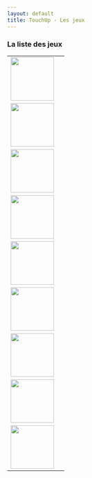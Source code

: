 ```yaml
---
layout: default
title: TouchUp - Les jeux
---
```

### La liste des jeux

<table>
  <tr>
    <td><img src=../{{ site.games_contacts_vides_img}} height="100" width="100"></></td>
    <td></td>
  </tr>
  <tr>
    <td><img src=../{{ site.games_domicile_img}} height="100" width="100"></></td>
    <td></td>
  </tr>
  <tr>
    <td><img src=../{{ site.games_contacts_doubles_img}} height="100" width="100"></></td>
    <td></td>
  </tr>
  <tr>
    <td><img src=../{{ site.games_contacts_email_solitaire_img}} height="100" width="100"></></td>
    <td></td>
  </tr>
  <tr>
    <td><img src=../{{ site.games_contacts_telephone_solitaire_img}} height="100" width="100"></></td>
    <td></td>
  </tr>
  <tr>
    <td><img src=../{{ site.games_contacts_moyennes_age_img}} height="100" width="100"></></td>
    <td></td>
  </tr>
  <tr>
    <td><img src=../{{ site.games_contacts_null_img}} height="100" width="100"></></td>
    <td></td>
  </tr>
  <tr>
    <td><img src=../{{ site.games_contacts_photos_img}} height="100" width="100"></></td>
    <td></td>
  </tr>
  <tr>
    <td><img src=../{{ site.games_contacts_sans_nom_img}} height="100" width="100"></></td>
    <td></td>
  </tr>
</table>
